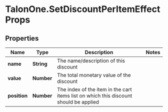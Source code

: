 # TalonOne.SetDiscountPerItemEffectProps

## Properties

Name | Type | Description | Notes
------------ | ------------- | ------------- | -------------
**name** | **String** | The name/description of this discount | 
**value** | **Number** | The total monetary value of the discount | 
**position** | **Number** | The index of the item in the cart items list on which this discount should be applied | 


